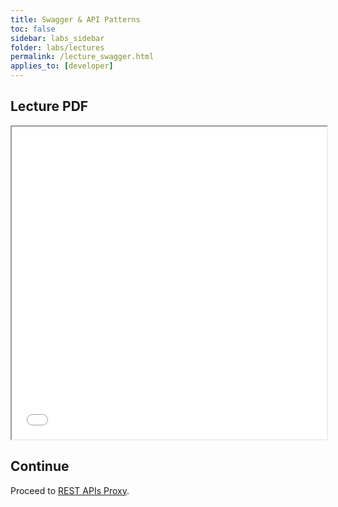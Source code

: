 ```yaml
---
title: Swagger & API Patterns
toc: false
sidebar: labs_sidebar
folder: labs/lectures
permalink: /lecture_swagger.html
applies_to: [developer]
---
```


## Lecture PDF

 <iframe style="overflow:hidden;height:500;width:100%" height="500" width="100%" src="/assets/lectures/Lecture-Swagger_API_Patterns.pdf"> </iframe>


## Continue

Proceed to [REST APIs Proxy](lab2_overview.html).